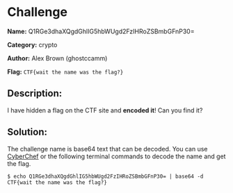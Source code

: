 # Challenge

**Name:** Q1RGe3dhaXQgdGhlIG5hbWUgd2FzIHRoZSBmbGFnP30=

**Category:** crypto

**Author:** Alex Brown (ghostccamm)

**Flag:** `CTF{wait the name was the flag?}`

## **Description:**

I have hidden a flag on the CTF site and **encoded it**! Can you find it?

## **Solution:**

The challenge name is base64 text that can be decoded. You can use [CyberChef](https://gchq.github.io/CyberChef/#recipe=From_Base64('A-Za-z0-9%2B/%3D',true)&input=UTFSR2UzZGhhWFFnZEdobElHNWhiV1VnZDJGeklIUm9aU0JtYkdGblAzMD0) or the following terminal commands to decode the name and get the flag.

```
$ echo Q1RGe3dhaXQgdGhlIG5hbWUgd2FzIHRoZSBmbGFnP30= | base64 -d
CTF{wait the name was the flag?}
```
